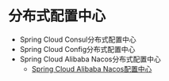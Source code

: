 
# 分布式配置中心

* Spring Cloud Consul分布式配置中心
* Spring Cloud Config分布式配置中心
* Spring Cloud Alibaba Nacos分布式配置中心
  * [Spring Cloud Alibaba Nacos配置中心](https://mrbird.cc/Spring-Cloud-Alibaba-Nacos%E9%85%8D%E7%BD%AE%E4%B8%AD%E5%BF%83.html)

